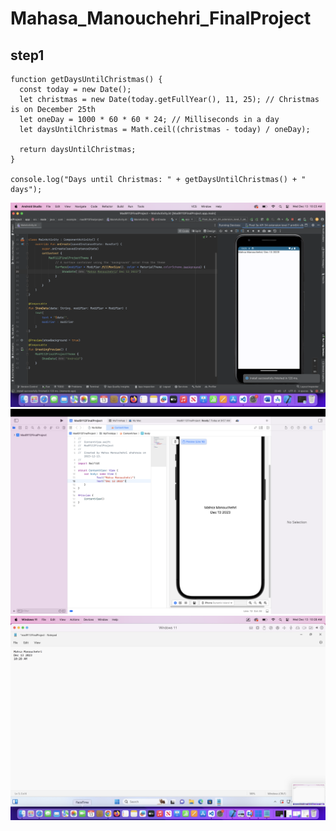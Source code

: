 # Mahasa_Manouchehri_FinalProject

## step1
```
function getDaysUntilChristmas() {
  const today = new Date();
  let christmas = new Date(today.getFullYear(), 11, 25); // Christmas is on December 25th
  let oneDay = 1000 * 60 * 60 * 24; // Milliseconds in a day
  let daysUntilChristmas = Math.ceil((christmas - today) / oneDay);
​
  return daysUntilChristmas;
}
​
console.log("Days until Christmas: " + getDaysUntilChristmas() + " days");
```

![step2](./images/Android.png)
![step3](./images/IOS.png)
![step4](./images/windows.png)


​
